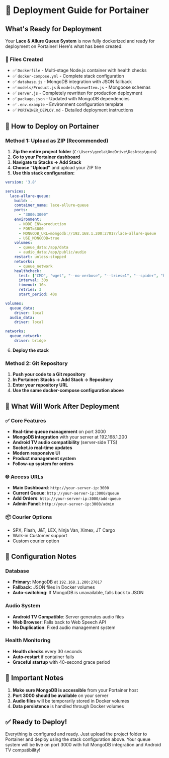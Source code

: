 # 🎯 Deployment Guide for Portainer

## What's Ready for Deployment

Your **Lace & Allure Queue System** is now fully dockerized and ready for deployment on Portainer! Here's what has been created:

### 📁 Files Created
- ✅ `Dockerfile` - Multi-stage Node.js container with health checks
- ✅ `docker-compose.yml` - Complete stack configuration  
- ✅ `database.js` - MongoDB integration with JSON fallback
- ✅ `models/Product.js` & `models/QueueItem.js` - Mongoose schemas
- ✅ `server.js` - Completely rewritten for production deployment
- ✅ `package.json` - Updated with MongoDB dependencies
- ✅ `.env.example` - Environment configuration template
- ✅ `PORTAINER_DEPLOY.md` - Detailed deployment instructions

## 🚀 How to Deploy on Portainer

### Method 1: Upload as ZIP (Recommended)
1. **Zip the entire project folder** (`C:\Users\geela\OneDrive\Desktop\queu`)
2. **Go to your Portainer dashboard**
3. **Navigate to Stacks → Add Stack**
4. **Choose "Upload"** and upload your ZIP file
5. **Use this stack configuration:**

```yaml
version: '3.8'

services:
  lace-allure-queue:
    build: .
    container_name: lace-allure-queue
    ports:
      - "3000:3000"
    environment:
      - NODE_ENV=production
      - PORT=3000
      - MONGODB_URL=mongodb://192.168.1.200:27017/lace-allure-queue
      - USE_MONGODB=true
    volumes:
      - queue_data:/app/data
      - audio_data:/app/public/audio
    restart: unless-stopped
    networks:
      - queue_network
    healthcheck:
      test: ["CMD", "wget", "--no-verbose", "--tries=1", "--spider", "http://localhost:3000/"]
      interval: 30s
      timeout: 10s
      retries: 3
      start_period: 40s

volumes:
  queue_data:
    driver: local
  audio_data:
    driver: local

networks:
  queue_network:
    driver: bridge
```

6. **Deploy the stack**

### Method 2: Git Repository
1. **Push your code to a Git repository**
2. **In Portainer: Stacks → Add Stack → Repository**
3. **Enter your repository URL**
4. **Use the same docker-compose configuration above**

## 🎯 What Will Work After Deployment

### ✅ Core Features
- **Real-time queue management** on port 3000
- **MongoDB integration** with your server at 192.168.1.200
- **Android TV audio compatibility** (server-side TTS)
- **Socket.io real-time updates**
- **Modern responsive UI**
- **Product management system**
- **Follow-up system for orders**

### 🌐 Access URLs
- **Main Dashboard**: `http://your-server-ip:3000`
- **Current Queue**: `http://your-server-ip:3000/queue`
- **Add Orders**: `http://your-server-ip:3000/add-queue`
- **Admin Panel**: `http://your-server-ip:3000/admin`

### 📦 Courier Options
- SPX, Flash, J&T, LEX, Ninja Van, Ximex, JT Cargo
- Walk-in Customer support
- Custom courier option

## 🔧 Configuration Notes

### Database
- **Primary**: MongoDB at `192.168.1.200:27017`
- **Fallback**: JSON files in Docker volumes
- **Auto-switching**: If MongoDB is unavailable, falls back to JSON

### Audio System
- **Android TV Compatible**: Server generates audio files
- **Web Browser**: Falls back to Web Speech API
- **No Duplication**: Fixed audio management system

### Health Monitoring
- **Health checks** every 30 seconds
- **Auto-restart** if container fails
- **Graceful startup** with 40-second grace period

## 🚨 Important Notes

1. **Make sure MongoDB is accessible** from your Portainer host
2. **Port 3000 should be available** on your server
3. **Audio files** will be temporarily stored in Docker volumes
4. **Data persistence** is handled through Docker volumes

## ✅ Ready to Deploy!

Everything is configured and ready. Just upload the project folder to Portainer and deploy using the stack configuration above. Your queue system will be live on port 3000 with full MongoDB integration and Android TV compatibility!
